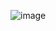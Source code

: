 ![image](https://github.com/jiyuumarinshi/CTF-Wups/assets/93731698/1607c8a7-37d6-4906-82b7-73f6ebe2df35)

